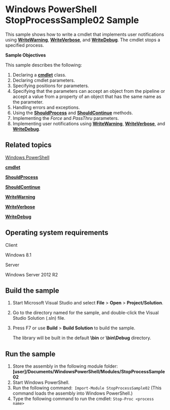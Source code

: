 Windows PowerShell StopProcessSample02 Sample
=============================================

This sample shows how to write a cmdlet that implements user notifications using [**WriteWarning**](http://msdn.microsoft.com/en-us/library/windows/desktop/ms568374), [**WriteVerbose**](http://msdn.microsoft.com/en-us/library/windows/desktop/ms568373), and [**WriteDebug**](http://msdn.microsoft.com/en-us/library/windows/desktop/ms568368). The cmdlet stops a specified process.

**Sample Objectives**

This sample describes the following:

1.  Declaring a [**cmdlet**](http://msdn.microsoft.com/en-us/library/windows/desktop/ms582518) class.
2.  Declaring cmdlet parameters.
3.  Specifying positions for parameters.
4.  Specifying that the parameters can accept an object from the pipeline or accept a value from a property of an object that has the same name as the parameter.
5.  Handling errors and exceptions.
6.  Using the [**ShouldProcess**](http://msdn.microsoft.com/en-us/library/windows/desktop/ms570256) and [**ShouldContinue**](http://msdn.microsoft.com/en-us/library/windows/desktop/ms570255) methods.
7.  Implementing the *Force* and *PassThru* parameters.
8.  Implementing user notifications using [**WriteWarning**](http://msdn.microsoft.com/en-us/library/windows/desktop/ms568374), [**WriteVerbose**](http://msdn.microsoft.com/en-us/library/windows/desktop/ms568373), and [**WriteDebug**](http://msdn.microsoft.com/en-us/library/windows/desktop/ms568368).

Related topics
--------------

[Windows PowerShell](http://go.microsoft.com/fwlink/p/?linkid=178145)

[**cmdlet**](http://msdn.microsoft.com/en-us/library/windows/desktop/ms582518)

[**ShouldProcess**](http://msdn.microsoft.com/en-us/library/windows/desktop/ms570256)

[**ShouldContinue**](http://msdn.microsoft.com/en-us/library/windows/desktop/ms570255)

[**WriteWarning**](http://msdn.microsoft.com/en-us/library/windows/desktop/ms568374)

[**WriteVerbose**](http://msdn.microsoft.com/en-us/library/windows/desktop/ms568373)

[**WriteDebug**](http://msdn.microsoft.com/en-us/library/windows/desktop/ms568368)

Operating system requirements
-----------------------------

Client

Windows 8.1

Server

Windows Server 2012 R2

Build the sample
----------------

1.  Start Microsoft Visual Studio and select **File** \> **Open** \> **Project/Solution**.
2.  Go to the directory named for the sample, and double-click the Visual Studio Solution (.sln) file.
3.  Press F7 or use **Build** \> **Build Solution** to build the sample.

    The library will be built in the default **\\bin** or **\\bin\\Debug** directory.

Run the sample
--------------

1.  Store the assembly in the following module folder: **[user]/Documents/WindowsPowerShell/Modules/StopProcessSample02**
2.  Start Windows PowerShell.
3.  Run the following command:` Import-Module StopProcessSample02` (This command loads the assembly into Windows PowerShell.)
4.  Type the following command to run the cmdlet: `Stop-Proc <process name>`

